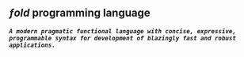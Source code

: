 ## _ƒold_ programming language


_**`A modern pragmatic functional language with concise, expressive, programmable syntax for development of blazingly fast and robust applications.`**_
